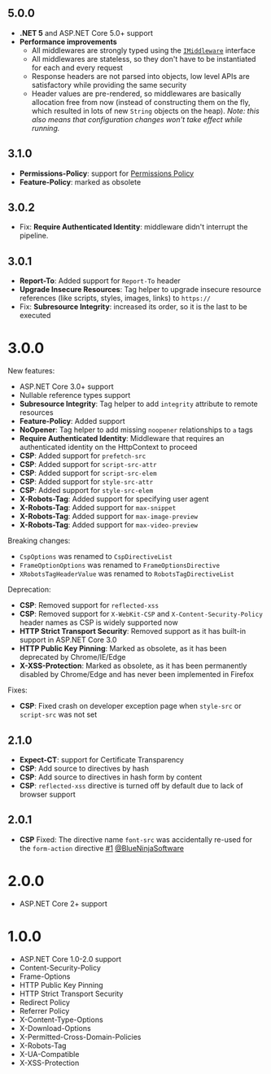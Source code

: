 ## 5.0.0
 - **.NET 5** and ASP.NET Core 5.0+ support
 - **Performance improvements**
   - All middlewares are strongly typed using the [`IMiddleware`](https://docs.microsoft.com/en-us/dotnet/api/microsoft.aspnetcore.http.imiddleware) interface
   - All middlewares are stateless, so they don't have to be instantiated for each and every request
   - Response headers are not parsed into objects, low level APIs are satisfactory while providing the same security
   - Header values are pre-rendered, so middlewares are basically allocation free from now (instead of constructing them on the fly, which resulted in lots of new `String` objects on the heap). *Note: this also means that configuration changes won't take effect while running.*

## 3.1.0
 - **Permissions-Policy**: support for [Permissions Policy](https://w3c.github.io/webappsec-permissions-policy/)
 - **Feature-Policy**: marked as obsolete

## 3.0.2
 - Fix: **Require Authenticated Identity**: middleware didn't interrupt the pipeline.

## 3.0.1
 - **Report-To**: Added support for `Report-To` header
 - **Upgrade Insecure Resources**: Tag helper to upgrade insecure resource references (like scripts, styles, images, links) to `https://`
 - Fix: **Subresource Integrity**: increased its order, so it is the last to be executed

# 3.0.0
New features:
 - ASP.NET Core 3.0+ support
 - Nullable reference types support
 - **Subresource Integrity**: Tag helper to add `integrity` attribute to remote resources
 - **Feature-Policy**: Added support
 - **NoOpener**: Tag helper to add missing `noopener` relationships to `a` tags
 - **Require Authenticated Identity**: Middleware that requires an authenticated identity on the HttpContext to proceed
 - **CSP**: Added support for `prefetch-src`
 - **CSP**: Added support for `script-src-attr`
 - **CSP**: Added support for `script-src-elem`
 - **CSP**: Added support for `style-src-attr`
 - **CSP**: Added support for `style-src-elem`
 - **X-Robots-Tag**: Added support for specifying user agent
 - **X-Robots-Tag**: Added support for `max-snippet`
 - **X-Robots-Tag**: Added support for `max-image-preview`
 - **X-Robots-Tag**: Added support for `max-video-preview`

Breaking changes:
 - `CspOptions` was renamed to `CspDirectiveList`
 - `FrameOptionOptions` was renamed to `FrameOptionsDirective`
 - `XRobotsTagHeaderValue` was renamed to `RobotsTagDirectiveList`

Deprecation:
 - **CSP**: Removed support for `reflected-xss`
 - **CSP**: Removed support for `X-WebKit-CSP` and `X-Content-Security-Policy` header names as CSP is widely supported now
 - **HTTP Strict Transport Security**: Removed support as it has built-in support in ASP.NET Core 3.0
 - **HTTP Public Key Pinning**: Marked as obsolete, as it has been deprecated by Chrome/IE/Edge
 - **X-XSS-Protection**: Marked as obsolete, as it has been permanently disabled by Chrome/Edge and has never been implemented in Firefox

Fixes:
 - **CSP**: Fixed crash on developer exception page when `style-src` or `script-src` was not set


## 2.1.0
- **Expect-CT**: support for Certificate Transparency
- **CSP**: Add source to directives by hash
- **CSP**: Add source to directives in hash form by content
- **CSP**: `reflected-xss` directive is turned off by default due to lack of browser support

## 2.0.1
- **CSP** Fixed: The directive name `font-src` was accidentally re-used for the `form-action` directive [#1](https://github.com/Peter-Juhasz/aspnetcoresecurity/pull/1) [@BlueNinjaSoftware](https://github.com/BlueNinjaSoftware)

# 2.0.0
- ASP.NET Core 2+ support

# 1.0.0
- ASP.NET Core 1.0-2.0 support
- Content-Security-Policy
- Frame-Options
- HTTP Public Key Pinning
- HTTP Strict Transport Security
- Redirect Policy
- Referrer Policy
- X-Content-Type-Options
- X-Download-Options
- X-Permitted-Cross-Domain-Policies
- X-Robots-Tag
- X-UA-Compatible
- X-XSS-Protection
